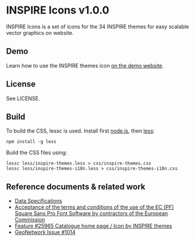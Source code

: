 # INSPIRE Icons v1.0.0

INSPIRE Icons is a set of icons for the 34 INSPIRE themes for easy scalable 
vector graphics on website.

## Demo

Learn how to use the INSPIRE themes icon [on the demo website](http://geocat.github.io/INSPIRE-themes-icons/).

## License

See LICENSE.

## Build

To build the CSS, lessc is used. Install first [node.js](https://nodejs.org/), then [less](http://lesscss.org/):

```
npm install -g less
```

Build the CSS files using: 
```
lessc less/inspire-themes.less > css/inspire-themes.css
lessc less/inspire-themes-i18n.less > css/inspire-themes-i18n.css
```

## Reference documents & related work

* [Data Specifications](http://inspire.ec.europa.eu/index.cfm/pageid/2/list/7)
* [Acceptance of the terms and conditions of the use of the EC (PF) Square Sans Pro Font Software by contractors of the European Commission](http://ec.europa.eu/dgs/communication/services/visual_identity/pdf/font-form_en.pdf)
* [Feature #25965 Catalogue home page / Icon by INSPIRE themes](https://taskman.eionet.europa.eu/issues/25965)
* [GeoNetwork Issue #1014](https://github.com/geonetwork/core-geonetwork/issues/1014)
